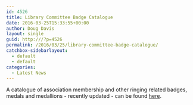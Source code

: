 ```yaml
---
id: 4526
title: Library Committee Badge Catalogue
date: 2016-03-25T15:33:55+00:00
author: Doug Davis
layout: single
guid: http:///?p=4526
permalink: /2016/03/25/library-committee-badge-catalogue/
catchbox-sidebarlayout:
  - default
  - default
categories:
  - Latest News
---
```

A catalogue of association membership and other ringing related badges, medals and medallions - recently updated - can be found [here](http:///services/library/badge-catalogue/).
